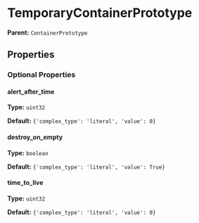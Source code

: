 # TemporaryContainerPrototype



**Parent:** `ContainerPrototype`

## Properties

### Optional Properties

#### alert_after_time

**Type:** `uint32`



**Default:** `{'complex_type': 'literal', 'value': 0}`

#### destroy_on_empty

**Type:** `boolean`



**Default:** `{'complex_type': 'literal', 'value': True}`

#### time_to_live

**Type:** `uint32`



**Default:** `{'complex_type': 'literal', 'value': 0}`

